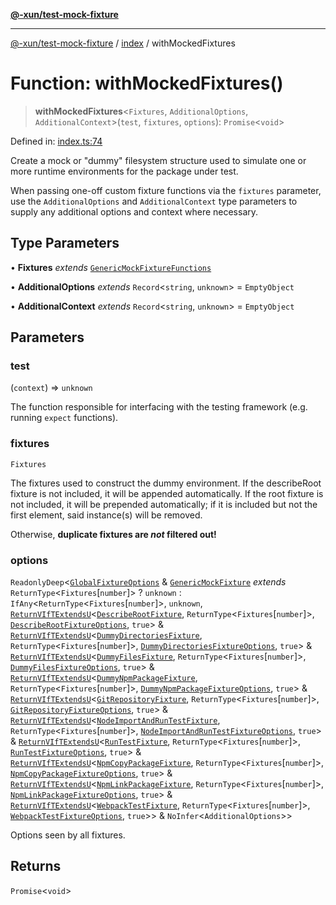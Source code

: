 [**@-xun/test-mock-fixture**](../../README.md)

***

[@-xun/test-mock-fixture](../../README.md) / [index](../README.md) / withMockedFixtures

# Function: withMockedFixtures()

> **withMockedFixtures**\<`Fixtures`, `AdditionalOptions`, `AdditionalContext`\>(`test`, `fixtures`, `options`): `Promise`\<`void`\>

Defined in: [index.ts:74](https://github.com/Xunnamius/test-utils/blob/dbb834b908e8912c3a68cb58c5f6cf45d3aa53eb/packages/test-mock-fixture/src/index.ts#L74)

Create a mock or "dummy" filesystem structure used to simulate one or more
runtime environments for the package under test.

When passing one-off custom fixture functions via the `fixtures` parameter,
use the `AdditionalOptions` and `AdditionalContext` type parameters to supply
any additional options and context where necessary.

## Type Parameters

• **Fixtures** *extends* [`GenericMockFixtureFunctions`](../../types/fixtures/type-aliases/GenericMockFixtureFunctions.md)

• **AdditionalOptions** *extends* `Record`\<`string`, `unknown`\> = `EmptyObject`

• **AdditionalContext** *extends* `Record`\<`string`, `unknown`\> = `EmptyObject`

## Parameters

### test

(`context`) => `unknown`

The function responsible for interfacing with the testing framework (e.g.
running `expect` functions).

### fixtures

`Fixtures`

The fixtures used to construct the dummy environment. If the describeRoot
fixture is not included, it will be appended automatically. If the root
fixture is not included, it will be prepended automatically; if it is
included but not the first element, said instance(s) will be removed.

Otherwise, **duplicate fixtures are _not_ filtered out!**

### options

`ReadonlyDeep`\<[`GlobalFixtureOptions`](../../types/options/type-aliases/GlobalFixtureOptions.md) & [`GenericMockFixture`](../../types/fixtures/type-aliases/GenericMockFixture.md) *extends* `ReturnType`\<`Fixtures`\[`number`\]\> ? `unknown` : `IfAny`\<`ReturnType`\<`Fixtures`\[`number`\]\>, `unknown`, [`ReturnVIfTExtendsU`](../../types/util/type-aliases/ReturnVIfTExtendsU.md)\<[`DescribeRootFixture`](../../fixtures/describe-root/type-aliases/DescribeRootFixture.md), `ReturnType`\<`Fixtures`\[`number`\]\>, [`DescribeRootFixtureOptions`](../../fixtures/describe-root/type-aliases/DescribeRootFixtureOptions.md), `true`\> & [`ReturnVIfTExtendsU`](../../types/util/type-aliases/ReturnVIfTExtendsU.md)\<[`DummyDirectoriesFixture`](../../fixtures/dummy-directories/type-aliases/DummyDirectoriesFixture.md), `ReturnType`\<`Fixtures`\[`number`\]\>, [`DummyDirectoriesFixtureOptions`](../../fixtures/dummy-directories/type-aliases/DummyDirectoriesFixtureOptions.md), `true`\> & [`ReturnVIfTExtendsU`](../../types/util/type-aliases/ReturnVIfTExtendsU.md)\<[`DummyFilesFixture`](../../fixtures/dummy-files/type-aliases/DummyFilesFixture.md), `ReturnType`\<`Fixtures`\[`number`\]\>, [`DummyFilesFixtureOptions`](../../fixtures/dummy-files/type-aliases/DummyFilesFixtureOptions.md), `true`\> & [`ReturnVIfTExtendsU`](../../types/util/type-aliases/ReturnVIfTExtendsU.md)\<[`DummyNpmPackageFixture`](../../fixtures/dummy-npm-package/type-aliases/DummyNpmPackageFixture.md), `ReturnType`\<`Fixtures`\[`number`\]\>, [`DummyNpmPackageFixtureOptions`](../../fixtures/dummy-npm-package/type-aliases/DummyNpmPackageFixtureOptions.md), `true`\> & [`ReturnVIfTExtendsU`](../../types/util/type-aliases/ReturnVIfTExtendsU.md)\<[`GitRepositoryFixture`](../../fixtures/git-repository/type-aliases/GitRepositoryFixture.md), `ReturnType`\<`Fixtures`\[`number`\]\>, [`GitRepositoryFixtureOptions`](../../fixtures/git-repository/type-aliases/GitRepositoryFixtureOptions.md), `true`\> & [`ReturnVIfTExtendsU`](../../types/util/type-aliases/ReturnVIfTExtendsU.md)\<[`NodeImportAndRunTestFixture`](../../fixtures/node-import-and-run-test/type-aliases/NodeImportAndRunTestFixture.md), `ReturnType`\<`Fixtures`\[`number`\]\>, [`NodeImportAndRunTestFixtureOptions`](../../fixtures/node-import-and-run-test/type-aliases/NodeImportAndRunTestFixtureOptions.md), `true`\> & [`ReturnVIfTExtendsU`](../../types/util/type-aliases/ReturnVIfTExtendsU.md)\<[`RunTestFixture`](../../fixtures/run-test/type-aliases/RunTestFixture.md), `ReturnType`\<`Fixtures`\[`number`\]\>, [`RunTestFixtureOptions`](../../fixtures/run-test/type-aliases/RunTestFixtureOptions.md), `true`\> & [`ReturnVIfTExtendsU`](../../types/util/type-aliases/ReturnVIfTExtendsU.md)\<[`NpmCopyPackageFixture`](../../fixtures/npm-copy-package/type-aliases/NpmCopyPackageFixture.md), `ReturnType`\<`Fixtures`\[`number`\]\>, [`NpmCopyPackageFixtureOptions`](../../fixtures/npm-copy-package/type-aliases/NpmCopyPackageFixtureOptions.md), `true`\> & [`ReturnVIfTExtendsU`](../../types/util/type-aliases/ReturnVIfTExtendsU.md)\<[`NpmLinkPackageFixture`](../../fixtures/npm-link-package/type-aliases/NpmLinkPackageFixture.md), `ReturnType`\<`Fixtures`\[`number`\]\>, [`NpmLinkPackageFixtureOptions`](../../fixtures/npm-link-package/type-aliases/NpmLinkPackageFixtureOptions.md), `true`\> & [`ReturnVIfTExtendsU`](../../types/util/type-aliases/ReturnVIfTExtendsU.md)\<[`WebpackTestFixture`](../../fixtures/webpack-test/type-aliases/WebpackTestFixture.md), `ReturnType`\<`Fixtures`\[`number`\]\>, [`WebpackTestFixtureOptions`](../../fixtures/webpack-test/type-aliases/WebpackTestFixtureOptions.md), `true`\>\> & `NoInfer`\<`AdditionalOptions`\>\>

Options seen by all fixtures.

## Returns

`Promise`\<`void`\>
